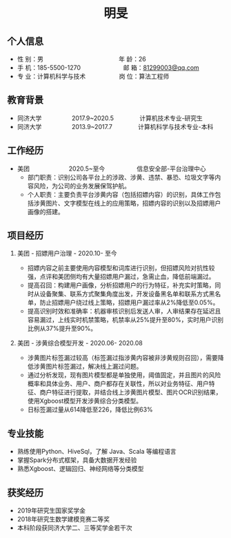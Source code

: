  <center>
     <h1>明旻</h1>
 </center>

## 个人信息 

* 性 别：男&emsp;&emsp;&emsp;&emsp;&emsp;&emsp;&emsp;&emsp;&emsp;&emsp;&emsp;&emsp;&ensp;年 龄：26  
* 手 机：185-5500-1270 &emsp;&emsp;&emsp;&emsp;&emsp;&emsp;&ensp;  邮 箱：81299003@qq.com   
* 专 业：计算机科学与技术 &emsp;&emsp;&emsp;&emsp;&emsp; 岗 位：算法工程师

## 教育背景

* 同济大学&emsp;&emsp;&emsp;&emsp;&emsp;2017.9~2020.5&emsp;&emsp;&emsp;&emsp; 计算机技术专业-研究生         
* 同济大学&emsp;&emsp;&emsp;&emsp;&emsp;2013.9~2017.7&emsp;&emsp;&emsp;&emsp; 计算机科学与技术专业-本科  

## 工作经历

* 美团&emsp;&emsp;&emsp;&emsp;&emsp;&emsp;&ensp;2020.5~至今&emsp;&emsp;&emsp;&emsp;&emsp; 信息安全部-平台治理中心
    - 部门职责：识别公司各平台上的涉政、涉黄、违禁、暴恐、垃圾文字等内容风险，为公司的业务发展保驾护航。
    - 个人职责：主要负责平台涉黄内容（包括招嫖内容）的识别，具体工作包括涉黄图片、文字模型在线上的应用策略，招嫖内容的识别以及招嫖用户画像的搭建。

## 项目经历

1. 美团 - 招嫖用户治理 - 2020.10- 至今
    * 招嫖内容之前主要使用内容模型和词库进行识别，但招嫖风险对抗性较强，点评和美团侧均有大量招嫖用户漏过，急需止血，降低前端漏过。
    * 提高召回：构建用户画像，分析招嫖用户的行为特征，补充实时策略，同时从设备聚集、联系方式聚集角度出发，开发设备黑名单和联系方式黑名单，防止招嫖用户绕过线上策略，招嫖用户漏过率从2%降低至0.05%。
    * 提高识别时效和准确率：机器审核识别后发送人审，人审结果存在延迟且容易漏过，上线实时机禁策略，机禁率从25%提升至80%，实时用户识别比例从37%提升至90%。

2. 美团 - 涉黄综合模型开发 - 2020.06- 2020.08 
    * 涉黄图片标签漏过较高（标签漏过指涉黄内容被非涉黄规则召回），需要降低涉黄图片标签漏过，解决线上漏过问题。
    * 通过分析发现，现有图片模型都是单独使用，阈值固定，并且图片的风险概率和具体业务、用户、商户都存在关联性，所以对业务特征、用户特征、商户特征进行提取，并结合线上涉黄图片模型、图片OCR识别结果，使用Xgboost模型开发涉黄综合分类模型。
    * 日标签漏过量从614降低至226，降低比例63%

## 专业技能

* 熟练使用Python、HiveSql，了解 Java、Scala 等编程语言
* 掌握Spark分布式框架，具备大数据开发经验
* 熟悉Xgboost、逻辑回归、神经网络等分类模型

## 获奖经历
* 2019年研究生国家奖学金
* 2018年研究生数学建模竞赛二等奖
* 本科阶段获同济大学二、三等奖学金若干次
